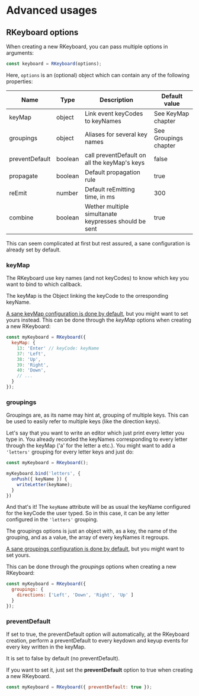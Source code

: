 # Advanced usages ##############################################################

## RKeyboard options ###########################################################

When creating a new RKeyboard, you can pass multiple options in arguments:
```js
const keyboard = RKeyboard(options);
```

Here, `options` is an (optional) object which can contain any of the following
properties:

| Name          | Type    | Description                                           | Default value         |
|---------------|---------|-------------------------------------------------------|-----------------------|
| keyMap        | object  | Link event keyCodes to keyNames                       | See KeyMap chapter    |
| groupings     | object  | Aliases for several key names                         | See Groupings chapter |
| preventDefault| boolean | call preventDefault on all the keyMap's keys          | false                 |
| propagate     | boolean | Default propagation rule                              | true                  |
| reEmit        | number  | Default reEmitting time, in ms                        | 300                   |
| combine       | boolean | Wether multiple simultanate keypresses should be sent | true                  |


This can seem complicated at first but rest assured, a sane configuration is
already set by default.


### keyMap #####################################################################

The RKeyboard use key names (and not keyCodes) to know which key you want to
bind to which callback.

The keyMap is the Object linking the keyCode to the orresponding keyName.

[A sane keyMap configuration is done by default](./KEY_MAP.md), but you might
want to set yours instead.
This can be done through the _keyMap_ options when creating a new RKeyboard:

```js
const myKeyboard = RKeyboard({
  keyMap: {
    13: 'Enter' // keyCode: keyName
    37: 'Left',
    38: 'Up',
    39: 'Right',
    40: 'Down',
    // ...
  }
});
```


### groupings ##################################################################

Groupings are, as its name may hint at, grouping of multiple keys.
This can be used to easily refer to multiple keys (like the direction keys).

Let's say that you want to write an editor which just print every letter you
type in. You already recorded the keyNames corresponding to every letter through
the keyMap ('a' for the letter a etc.).
You might want to add a ``'letters'`` grouping for every letter keys and just
do:
```js
const myKeyboard = RKeyboard();

myKeyboard.bind('letters', {
  onPush({ keyName }) {
    writeLetter(keyName);
  }
})
```

And that's it! The ``keyName`` attribute will be as usual the keyName configured
for the keyCode the user typed. So in this case, it can be any letter configured
in the ``'letters'`` grouping.

The groupings options is just an object with, as a key, the name of the
grouping, and as a value, the array of every keyNames it regroups.

[A sane groupings configuration is done by default](./GROUPINGS.md), but you
might want to set yours.

This can be done through the _groupings_ options when creating a new RKeyboard:
```js
const myKeyboard = RKeyboard({
  groupings: {
    directions: ['Left', 'Down', 'Right', 'Up' ]
  }
});
```


### preventDefault #############################################################

If set to true, the preventDefault option will automatically, at the RKeyboard
creation, perform a preventDefault to every keydown and keyup events for every
key written in the keyMap.

It is set to false by default (no preventDefault).

If you want to set it, just set the __preventDefault__ option to true when
creating a new RKeyboard.
```js
const myKeyboard = RKeyboard({ preventDefault: true });
```

